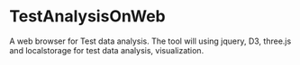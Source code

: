# TestAnalysisOnWeb
A web browser for Test data analysis. The tool will using jquery, D3, three.js and localstorage for test data analysis, visualization. 
